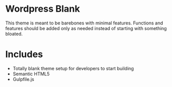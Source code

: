 Wordpress Blank
==============

This theme is meant to be barebones with minimal features. Functions and features should be added only as needed instead of starting with something bloated.

Includes
=
- Totally blank theme setup for developers to start building
- Semantic HTML5
- Gulpfile.js
